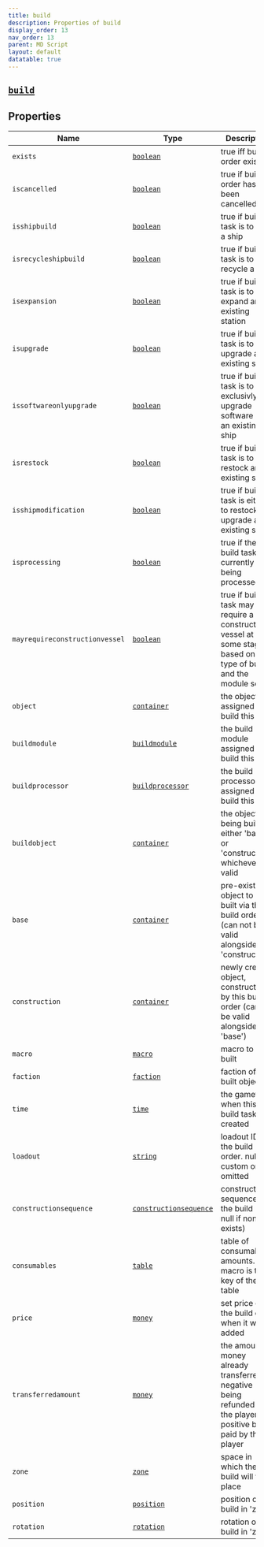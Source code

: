```yaml
---
title: build
description: Properties of build
display_order: 13
nav_order: 13
parent: MD Script
layout: default
datatable: true
---
```


##  [`build`](./build.html) 


## Properties

| Name | Type | Description |
|------|------|-------------|
| `exists` | [`boolean`](./boolean.html) | true iff build order exists |
| `iscancelled` | [`boolean`](./boolean.html) | true if build order has been cancelled |
| `isshipbuild` | [`boolean`](./boolean.html) | true if build task is to build a ship |
| `isrecycleshipbuild` | [`boolean`](./boolean.html) | true if build task is to recycle a ship |
| `isexpansion` | [`boolean`](./boolean.html) | true if build task is to expand an existing station |
| `isupgrade` | [`boolean`](./boolean.html) | true if build task is to upgrade an existing ship |
| `issoftwareonlyupgrade` | [`boolean`](./boolean.html) | true if build task is to exclusivly upgrade software on an existing ship |
| `isrestock` | [`boolean`](./boolean.html) | true if build task is to restock an existing ship |
| `isshipmodification` | [`boolean`](./boolean.html) | true if build task is either to restock or upgrade an existing ship |
| `isprocessing` | [`boolean`](./boolean.html) | true if the build task is currently being processed |
| `mayrequireconstructionvessel` | [`boolean`](./boolean.html) | true if build task may require a construction vessel at some stage, based on the type of build and the module set |
| `object` | [`container`](./container.html) | the object assigned to build this task |
| `buildmodule` | [`buildmodule`](./buildmodule.html) | the build module assigned to build this task |
| `buildprocessor` | [`buildprocessor`](./buildprocessor.html) | the build processor assigned to build this task |
| `buildobject` | [`container`](./container.html) | the object being built. either 'base' or 'construction', whichever is valid |
| `base` | [`container`](./container.html) | pre-existing object to be built via this build order (can not be valid alongside 'construction') |
| `construction` | [`container`](./container.html) | newly created object, constructed by this build order (can not be valid alongside 'base') |
| `macro` | [`macro`](./macro.html) | macro to be built |
| `faction` | [`faction`](./faction.html) | faction of the built object |
| `time` | [`time`](./time.html) | the gametime when this build task was created |
| `loadout` | [`string`](./string.html) | loadout ID of the build order. null if custom or omitted |
| `constructionsequence` | [`constructionsequence`](./constructionsequence.html) | construction sequence for the build (or null if none exists) |
| `consumables` | [`table`](./table.html) | table of consumable amounts. macro is the key of the table |
| `price` | [`money`](./money.html) | set price of the build order when it was added |
| `transferredamount` | [`money`](./money.html) | the amount of money already transferred, negative being refunded to the player, positive being paid by the player |
| `zone` | [`zone`](./zone.html) | space in which the build will take place |
| `position` | [`position`](./position.html) | position of the build in 'zone' |
| `rotation` | [`rotation`](./rotation.html) | rotation of the build in 'zone' |



